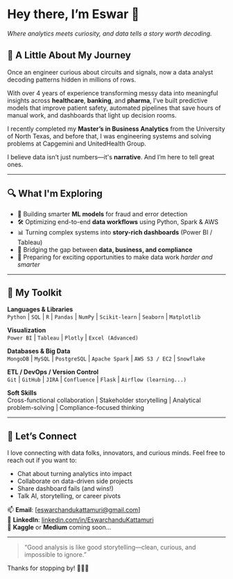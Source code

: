# Hey there, I’m Eswar 👋  
*Where analytics meets curiosity, and data tells a story worth decoding.*

<!-- Optional banner or animated visual goes here -->

## 🌟 A Little About My Journey

Once an engineer curious about circuits and signals, now a data analyst decoding patterns hidden in millions of rows.

With over 4 years of experience transforming messy data into meaningful insights across **healthcare**, **banking**, and **pharma**, I’ve built predictive models that improve patient safety, automated pipelines that save hours of manual work, and dashboards that light up decision rooms.

I recently completed my **Master’s in Business Analytics** from the University of North Texas, and before that, I was engineering systems and solving problems at Capgemini and UnitedHealth Group.  

I believe data isn’t just numbers—it's **narrative**. And I’m here to tell great ones.

---

## 🔍 What I'm Exploring

- 🧠 Building smarter **ML models** for fraud and error detection  
- 🛠️ Optimizing end-to-end **data workflows** using Python, Spark & AWS  
- 📊 Turning complex systems into **story-rich dashboards** (Power BI / Tableau)  
- 💬 Bridging the gap between **data, business, and compliance**  
- 🚀 Preparing for exciting opportunities to make data work *harder and smarter*

---

## 🧰 My Toolkit

**Languages & Libraries**  
`Python` | `SQL` | `R` | `Pandas` | `NumPy` | `Scikit-learn` | `Seaborn` | `Matplotlib`

**Visualization**  
`Power BI` | `Tableau` | `Plotly` | `Excel (Advanced)`

**Databases & Big Data**  
`MongoDB` | `MySQL` | `PostgreSQL` | `Apache Spark` | `AWS S3 / EC2` | `Snowflake`

**ETL / DevOps / Version Control**  
`Git` | `GitHub` | `JIRA` | `Confluence` | `Flask` | `Airflow (learning...)`

**Soft Skills**  
Cross-functional collaboration | Stakeholder storytelling | Analytical problem-solving | Compliance-focused thinking

---

## 🤝 Let’s Connect

I love connecting with data folks, innovators, and curious minds. Feel free to reach out if you want to:

- Chat about turning analytics into impact  
- Collaborate on data-driven side projects  
- Share dashboard fails (and wins!)  
- Talk AI, storytelling, or career pivots  

📫 **Email**: [eswarchandukattamuri@gmail.com]  
🔗 **LinkedIn**: [linkedin.com/in/EswarchanduKattamuri](https://www.linkedin.com/in/EswarchanduKattamuri)  
🐍 **Kaggle** or **Medium** coming soon...

---

> “Good analysis is like good storytelling—clean, curious, and impossible to ignore.”

Thanks for stopping by! 👨‍💻🧠

